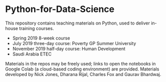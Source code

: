 # Python-for-Data-Science
This repository contains teaching materials on Python, used to deliver in-house training courses.

* Spring 2019 8-week course
* July 2019 three-day course: Poverty GP Summer University
* November 2019 half-day course: Human Development 
* Saudi Arabia ETEC

Materials in the repos may be freely used; links to open the notebooks in Google Colab (a cloud-based coding environment) are provided. Materials developed by Nick Jones, Dharana Rijal, Charles Fox and Gaurav Bhardwaj.

